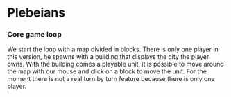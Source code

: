 # Plebeians

### Core game loop

We start the loop with a map divided in blocks. There is only one player in this version, he spawns with a building that displays the city the player owns. With the building comes a playable unit, it is possible to move around the map with our mouse and click on a block to move the unit.
For the moment there is not a real turn by turn feature because there is only one player.
